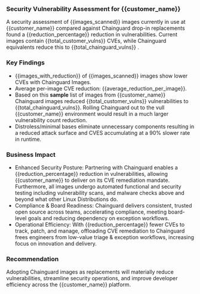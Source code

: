 ### Security Vulnerability Assessment for {{customer_name}}

A security assessment of {{images_scanned}} images currently in use at {{customer_name}} compared against Chainguard drop-in replacements found a {{reduction_percentage}} reduction in vulnerabilities. Current images contain {{total_customer_vulns}} CVEs, while Chainguard equivalents reduce this to {{total_chainguard_vulns}} .

### Key Findings

- {{images_with_reduction}} of {{images_scanned}} images show lower CVEs with Chainguard Images.
- Average per-image CVE reduction: {{average_reduction_per_image}}.
- Based on this **sample** list of images from {{customer_name}} Chainguard images reduced {{total_customer_vulns}} vulnerabilities to {{total_chainguard_vulns}}. Rolling Chainguard out to the vull {{customer_name}} environment would result in a much larger vulnerability count reduction.
- Distroless/minimal bases eliminate unnecessary components resulting in a reduced attack surface and CVES accumulating at a 90% slower rate in runtime.


### Business Impact

- Enhanced Security Posture: Partnering with Chainguard enables a {{reduction_percentage}} reduction in vulnerabilities, allowing {{customer_name}} to deliver on its CVE remediation mandate. Furthermore, all images undergo automated functional and security testing including vulnerability scans, and malware checks above and beyond what other Linux Distributions do.
- Compliance & Board Readiness: Chainguard delivers consistent, trusted open source across teams, accelerating compliance, meeting board-level goals and reducing dependency on exception workflows.
- Operational Efficiency: With {{reduction_percentage}} fewer CVEs to track, patch, and manage, offloading CVE remediation to Chainguard frees engineers from low-value triage & exception workflows, increasing focus on innovation and delivery.

### Recommendation

Adopting Chainguard images as replacements will materially reduce vulnerabilities, streamline security operations, and improve developer efficiency across the {{customer_name}} platform.

<br>
<br>
<br>
<br>
<br>